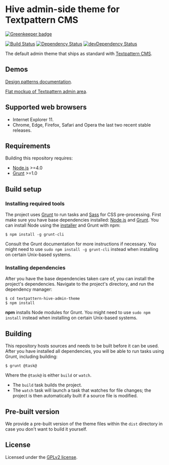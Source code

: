 # Hive admin-side theme for Textpattern CMS

[![Greenkeeper badge](https://badges.greenkeeper.io/philwareham/textpattern-hive-admin-theme.svg)](https://greenkeeper.io/)

[![Build Status](https://img.shields.io/travis/philwareham/textpattern-hive-admin-theme.svg)](https://travis-ci.org/philwareham/textpattern-hive-admin-theme)
[![Dependency Status](https://img.shields.io/david/philwareham/textpattern-hive-admin-theme.svg)](https://david-dm.org/philwareham/textpattern-hive-admin-theme)
[![devDependency Status](https://img.shields.io/david/dev/philwareham/textpattern-hive-admin-theme.svg)](https://david-dm.org/philwareham/textpattern-hive-admin-theme?type=dev)

The default admin theme that ships as standard with [Textpattern CMS](https://textpattern.io/).

## Demos

[Design patterns documentation](http://design-patterns.textpattern.io/docs/).

[Flat mockup of Textpattern admin area](http://design-patterns.textpattern.io/mockups/).

## Supported web browsers

* Internet Explorer 11.
* Chrome, Edge, Firefox, Safari and Opera the last two recent stable releases.

## Requirements

Building this repository requires:

* [Node.js](https://nodejs.org/) >=4.0
* [Grunt](https://gruntjs.com/) >=1.0

## Build setup

### Installing required tools

The project uses [Grunt](https://gruntjs.com/) to run tasks and [Sass](http://sass-lang.com/) for CSS pre-processing. First make sure you have base dependencies installed: [Node.js](https://nodejs.org/) and [Grunt](https://gruntjs.com/). You can install Node using the [installer](https://nodejs.org/) and Grunt with npm:

```ShellSession
$ npm install -g grunt-cli
```

Consult the Grunt documentation for more instructions if necessary. You might need to use `sudo npm install -g grunt-cli` instead when installing on certain Unix-based systems.

### Installing dependencies

After you have the base dependencies taken care of, you can install the project's dependencies. Navigate to the project's directory, and run the dependency manager:

```ShellSession
$ cd textpattern-hive-admin-theme
$ npm install
```

**npm** installs Node modules for Grunt. You might need to use `sudo npm install` instead when installing on certain Unix-based systems.

## Building

This repository hosts sources and needs to be built before it can be used. After you have installed all dependencies, you will be able to run tasks using Grunt, including building:

```ShellSession
$ grunt @task@
```

Where the `@task@` is either `build` or `watch`.

* The `build` task builds the project.
* The `watch` task will launch a task that watches for file changes; the project is then automatically built if a source file is modified.

## Pre-built version

We provide a pre-built version of the theme files within the `dist` directory in case you don't want to build it yourself.

## License

Licensed under the [GPLv2 license](https://github.com/philwareham/textpattern-hive-admin-theme/blob/master/LICENSE).
